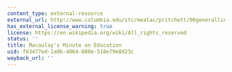 ```yaml
---
content_type: external-resource
external_url: http://www.columbia.edu/itc/mealac/pritchett/00generallinks/macaulay/txt_minute_education_1835.html
has_external_license_warning: true
license: https://en.wikipedia.org/wiki/All_rights_reserved
status: ''
title: Macaulay's Minute on Education
uid: f63477ed-1a9b-4064-880e-518e79e8d23c
wayback_url: ''
---
```

